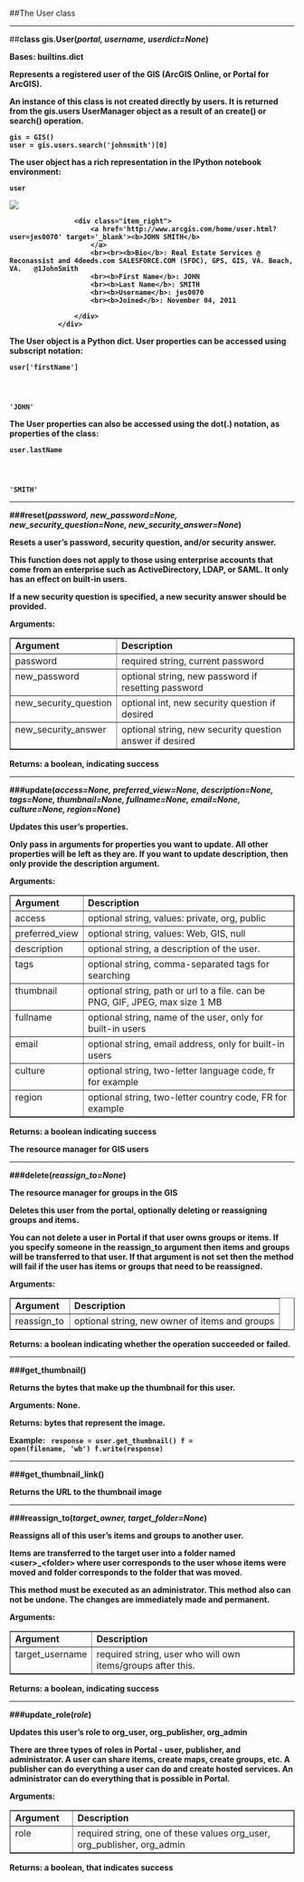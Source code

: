 
##The User class

<hr/>

##<b>class gis.User<b>(<i>portal, username, userdict=None</i>)

Bases: builtins.dict

Represents a registered user of the GIS (ArcGIS Online, or Portal for ArcGIS).

An instance of this class is not created directly by users. It is returned from the gis.users UserManager object as a result of an create() or search() operation.


    gis = GIS()
    user = gis.users.search('johnsmith')[0]

The user object has a rich representation in the IPython notebook environment:


    user




<div class="item_container">
                    <div class="item_left">
                       <a href='http://www.arcgis.com/home/user.html?user=jes0070' target='_blank'>
                        <img src='http://www.arcgis.com/home/js/arcgisonline/css/images/no-user-thumb.jpg' class="itemThumbnail">
                       </a>
                    </div>
        
                    <div class="item_right">
                        <a href='http://www.arcgis.com/home/user.html?user=jes0070' target='_blank'><b>JOHN SMITH</b>
                        </a>
                        <br><br><b>Bio</b>: Real Estate Services @ Reconassist and 4deeds.com SALESFORCE.COM (SFDC), GPS, GIS, VA. Beach, VA.   @1JohnSmith
                        <br><b>First Name</b>: JOHN
                        <br><b>Last Name</b>: SMITH
                        <br><b>Username</b>: jes0070
                        <br><b>Joined</b>: November 04, 2011
                        
                    </div>
                </div>
                



The User object is a Python dict. User properties can be accessed using subscript notation:


    user['firstName']




    'JOHN'



The User properties can also be accessed using the dot(.) notation, as properties of the class:


    user.lastName




    'SMITH'



 <hr>

###reset(<i>password, new_password=None, new_security_question=None, new_security_answer=None</i>)

Resets a user’s password, security question, and/or security answer.

<div class="alert alert-success">
This function does not apply to those using enterprise accounts that come from an enterprise such as ActiveDirectory, LDAP, or SAML. It only has an effect on built-in users.

If a new security question is specified, a new security answer should be provided.
</div>

**Arguments:**
<table border="1" class="docutils">
<colgroup>
<col width="27%">
<col width="73%">
</colgroup>
<tbody valign="top">
<tr class="row-odd"><td><strong>Argument</strong></td>
<td><strong>Description</strong></td>
</tr>
<tr class="row-even"><td>password</td>
<td>required string, current password</td>
</tr>
<tr class="row-odd"><td>new_password</td>
<td>optional string, new password if resetting password</td>
</tr>
<tr class="row-even"><td>new_security_question</td>
<td>optional int, new security question if desired</td>
</tr>
<tr class="row-odd"><td>new_security_answer</td>
<td>optional string, new security question answer if desired</td>
</tr>
</tbody>
</table>

**Returns:**	a boolean, indicating success

<hr>

###update(<i>access=None, preferred_view=None, description=None, tags=None, thumbnail=None, fullname=None, email=None, culture=None, region=None</i>)

Updates this user’s properties.

<div class="alert alert-success">
Only pass in arguments for properties you want to update. All other properties will be left as they are. If you want to update description, then only provide the description argument.
</div>

**Arguments:**
<table border="1" class="docutils">
<colgroup>
<col width="22%">
<col width="78%">
</colgroup>
<tbody valign="top">
<tr class="row-odd"><td><strong>Argument</strong></td>
<td><strong>Description</strong></td>
</tr>
<tr class="row-even"><td>access</td>
<td>optional string, values: private, org, public</td>
</tr>
<tr class="row-odd"><td>preferred_view</td>
<td>optional string, values: Web, GIS, null</td>
</tr>
<tr class="row-even"><td>description</td>
<td>optional string, a description of the user.</td>
</tr>
<tr class="row-odd"><td>tags</td>
<td>optional string, comma-separated tags for searching</td>
</tr>
<tr class="row-even"><td>thumbnail</td>
<td>optional string, path or url to a file.  can be PNG, GIF,
JPEG, max size 1 MB</td>
</tr>
<tr class="row-odd"><td>fullname</td>
<td>optional string, name of the user, only for built-in users</td>
</tr>
<tr class="row-even"><td>email</td>
<td>optional string, email address, only for built-in users</td>
</tr>
<tr class="row-odd"><td>culture</td>
<td>optional string, two-letter language code, fr for example</td>
</tr>
<tr class="row-even"><td>region</td>
<td>optional string, two-letter country code, FR for example</td>
</tr>
</tbody>
</table>


**Returns:**	a boolean indicating success

The resource manager for GIS users

<hr>

###delete(<i>reassign_to=None</i>)

The resource manager for groups in the GIS

Deletes this user from the portal, optionally deleting or reassigning groups and items.

<div class="alert alert-success">You can not delete a user in Portal if that user owns groups or items. If you specify someone in the reassign_to argument then items and groups will be transferred to that user. If that argument is not set then the method will fail if the user has items or groups that need to be reassigned.</div>

**Arguments:**
<table border="1" class="docutils">
<colgroup>
<col width="22%">
<col width="78%">
</colgroup>
<tbody valign="top">
<tr class="row-odd"><td><strong>Argument</strong></td>
<td><strong>Description</strong></td>
</tr>
<tr class="row-even"><td>reassign_to</td>
<td>optional string, new owner of items and groups</td>
</tr>
</tbody>
</table>

**Returns:**	a boolean indicating whether the operation succeeded or failed.

<hr>

###get_thumbnail()

Returns the bytes that make up the thumbnail for this user.

**Arguments:**
None.

**Returns:**
bytes that represent the image.

**Example:**
<code>
response = user.get_thumbnail()
f = open(filename, 'wb')
f.write(response)
</code>

<hr>

###get_thumbnail_link()

Returns the URL to the thumbnail image

<hr>

###reassign_to(<i>target_owner, target_folder=None</i>)

Reassigns all of this user’s items and groups to another user.

Items are transferred to the target user into a folder named &lt;user&gt;_&lt;folder&gt; where user corresponds to the user whose items were moved and folder corresponds to the folder that was moved.

<div class="alert alert-success">This method must be executed as an administrator. This method also can not be undone. The changes are immediately made and permanent.</div>

**Arguments:**
<table border="1" class="docutils">
<colgroup>
<col width="21%">
<col width="79%">
</colgroup>
<tbody valign="top">
<tr class="row-odd"><td><strong>Argument</strong></td>
<td><strong>Description</strong></td>
</tr>
<tr class="row-even"><td>target_username</td>
<td>required string, user who will own items/groups after this.</td>
</tr>
</tbody>
</table>

**Returns:**
	a boolean, indicating success

<hr>

###update_role(<i>role</i>)

Updates this user’s role to org_user, org_publisher, org_admin

<div class="alert alert-success">There are three types of roles in Portal - user, publisher, and administrator. A user can share items, create maps, create groups, etc. A publisher can do everything a user can do and create hosted services. An administrator can do everything that is possible in Portal.</div>

**Arguments:**
<table border="1" class="docutils">
<colgroup>
<col width="22%">
<col width="78%">
</colgroup>
<tbody valign="top">
<tr class="row-odd"><td><strong>Argument</strong></td>
<td><strong>Description</strong></td>
</tr>
<tr class="row-even"><td>role</td>
<td>required string, one of these values org_user,
org_publisher, org_admin</td>
</tr>
</tbody>
</table>

**Returns:**
	a boolean, that indicates success
